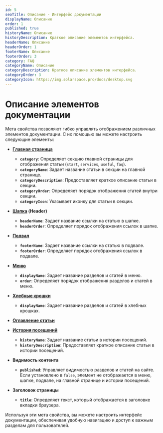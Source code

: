```yaml
---
id: 5
seoTitle: Описание - Интерфейс документации
displayName: Описание
order: 1
published: true
historyName: Описание
historyDescription: Краткое описание элементов интерфейса.
headerName: Описание
headerOrder: 1
footerName: Описание
footerOrder: 3
category: FAQ
categoryName: Описание
categoryDescription: Краткое описание элементов интерфейса.
categoryOrder: 3
categoryIcon: https://img.solarspace.pro/docs/desktop.svg
---
```


# Описание элементов документации

Мета свойства позволяют гибко управлять отображением различных элементов документации. С их помощью вы можете настроить следующие элементы:

- **[Главная страница]([9])**

  - **`category`**: Определяет секцию главной страницы для отображения статьи (`start`, `services`, `useful`, `faq`).
  - **`categoryName`**: Задает название статьи в секции на главной странице.
  - **`categoryDescription`**: Предоставляет краткое описание статьи в секции.
  - **`categoryOrder`**: Определяет порядок отображения статей внутри секции.
  - **`categoryIcon`**: Указывает иконку для статьи в секции.

- **[Шапка]([7]) (Header)**

  - **`headerName`**: Задает название ссылки на статью в шапке.
  - **`headerOrder`**: Определяет порядок отображения ссылок в шапке.

- **[Подвал]([6])**

  - **`footerName`**: Задает название ссылки на статью в подвале.
  - **`footerOrder`**: Определяет порядок отображения ссылок в подвале.

- **[Меню]([10])**

  - **`displayName`**: Задает название разделов и статей в меню.
  - **`order`**: Определяет порядок отображения разделов и статей в меню.

- **[Хлебные крошки]([4])**

  - **`displayName`**: Задает название разделов и статей в хлебных крошках.

- **[Оглавление статьи]([11])**

- **[История посещений]([8])**

  - **`historyName`**: Задает название статьи в истории посещений.
  - **`historyDescription`**: Предоставляет краткое описание статьи в истории посещений.

- **Видимость контента**

  - **`published`**: Управляет видимостью разделов и статей на сайте. Если установлено в `false`, элемент не отображается в меню, шапке, подвале,
    на главной странице и истории посещений.

- **Заголовок страницы**
  - **`title`**: Определяет текст, который отображается в заголовке вкладки браузера.

Используя эти мета свойства, вы можете настроить интерфейс документации, обеспечивая удобную навигацию и доступ к важным разделам для пользователей.
